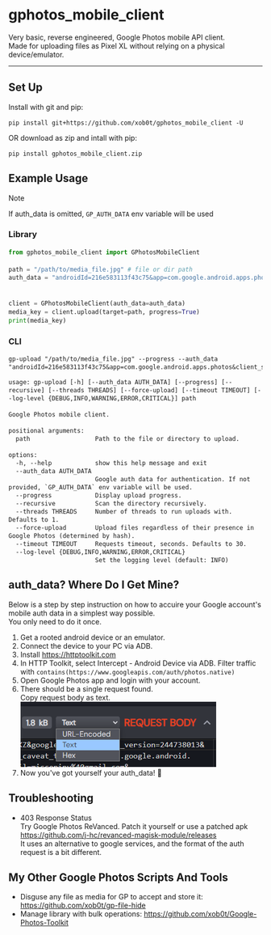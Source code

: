 # gphotos_mobile_client

Very basic, reverse engineered, Google Photos mobile API client.  
Made for uploading files as Pixel XL without relying on a physical device/emulator.

---

## Set Up

Install with git and pip:

```
pip install git+https://github.com/xob0t/gphotos_mobile_client -U
```

OR download as zip and intall with pip:

```
pip install gphotos_mobile_client.zip
```

## Example Usage

> [!NOTE]
> If auth_data is omitted, `GP_AUTH_DATA` env variable will be used

### Library

```python
from gphotos_mobile_client import GPhotosMobileClient

path = "/path/to/media_file.jpg" # file or dir path
auth_data = "androidId=216e583113f43c75&app=com.google.android.apps.photos&client_sig=34bb24c05e47e0aefa65a58a762171d9b613a680..."


client = GPhotosMobileClient(auth_data=auth_data)
media_key = client.upload(target=path, progress=True)
print(media_key)

```

### CLI

```
gp-upload "/path/to/media_file.jpg" --progress --auth_data "androidId=216e583113f43c75&app=com.google.android.apps.photos&client_sig=34bb24c05e47e0aefa65a58a762171d9b613a680..."
```

```
usage: gp-upload [-h] [--auth_data AUTH_DATA] [--progress] [--recursive] [--threads THREADS] [--force-upload] [--timeout TIMEOUT] [--log-level {DEBUG,INFO,WARNING,ERROR,CRITICAL}] path

Google Photos mobile client.

positional arguments:
  path                  Path to the file or directory to upload.

options:
  -h, --help            show this help message and exit
  --auth_data AUTH_DATA
                        Google auth data for authentication. If not provided, `GP_AUTH_DATA` env variable will be used.
  --progress            Display upload progress.
  --recursive           Scan the directory recursively.
  --threads THREADS     Number of threads to run uploads with. Defaults to 1.
  --force-upload        Upload files regardless of their presence in Google Photos (determined by hash).
  --timeout TIMEOUT     Requests timeout, seconds. Defaults to 30.
  --log-level {DEBUG,INFO,WARNING,ERROR,CRITICAL}
                        Set the logging level (default: INFO)
```

## auth_data? Where Do I Get Mine?

Below is a step by step instruction on how to accuire your Google account's mobile auth data in a simplest way possible.  
You only need to do it once.

1. Get a rooted android device or an emulator.
2. Connect the device to your PC via ADB.
3. Install https://httptoolkit.com
4. In HTTP Toolkit, select Intercept - Android Device via ADB. Filter traffic with `contains(https://www.googleapis.com/auth/photos.native)`
5. Open Google Photos app and login with your account.
6. There should be a single request found.  
   Copy request body as text.  
    ![http_toolkit_tip](media/image.png)
7. Now you've got yourself your auth_data! 🎉

## Troubleshooting

- 403 Response Status  
  Try Google Photos ReVanced. Patch it yourself or use a patched apk https://github.com/j-hc/revanced-magisk-module/releases  
  It uses an alternative to google services, and the format of the auth request is a bit different.

## My Other Google Photos Scripts And Tools

- Disguse any file as media for GP to accept and store it: https://github.com/xob0t/gp-file-hide
- Manage library with bulk operations: https://github.com/xob0t/Google-Photos-Toolkit
